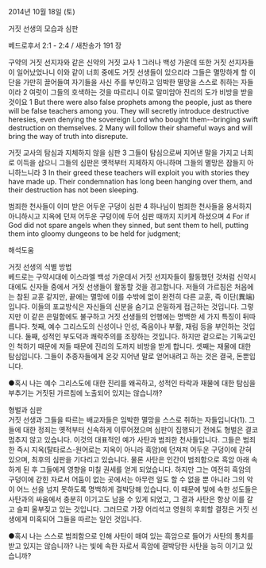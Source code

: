 2014년 10월 18일 (토)

거짓 선생의 모습과 심판



베드로후서 2:1 - 2:4 / 새찬송가 191 장


구약의 거짓 선지자와 같은 신약의 거짓 교사
1 그러나 백성 가운데 또한 거짓 선지자들이 일어났었나니 이와 같이 너희 중에도 거짓 선생들이 있으리라 그들은 멸망하게 할 이단을 가만히 끌어들여 자기들을 사신 주를 부인하고 임박한 멸망을 스스로 취하는 자들이라 2 여럿이 그들의 호색하는 것을 따르리니 이로 말미암아 진리의 도가 비방을 받을 것이요
1 But there were also false prophets among the people, just as there will be false teachers among you. They will secretly introduce destructive heresies, even denying the sovereign Lord who bought them--bringing swift destruction on themselves. 2 Many will follow their shameful ways and will bring the way of truth into disrepute.  

거짓 교사의 탐심과 지체하지 않을 심판
3 그들이 탐심으로써 지어낸 말을 가지고 너희로 이득을 삼으니 그들의 심판은 옛적부터 지체하지 아니하며 그들의 멸망은 잠들지 아니하느니라
3 In their greed these teachers will exploit you with stories they have made up. Their condemnation has long been hanging over them, and their destruction has not been sleeping. 

범죄한 천사들이 이미 받은 어두운 구덩이 심판
4 하나님이 범죄한 천사들을 용서하지 아니하시고 지옥에 던져 어두운 구덩이에 두어 심판 때까지 지키게 하셨으며
4 For if God did not spare angels when they sinned, but sent them to hell, putting them into gloomy dungeons to be held for judgment;

해석도움





거짓 선생의 식별 방법  
베드로는 구약시대에 이스라엘 백성 가운데서 거짓 선지자들이 활동했던 것처럼 신약시대에도 신자들 중에서 거짓 선생들이 활동할 것을 경고합니다. 저들의 가르침은 처음에는 참된 교훈 같지만, 끝에는 멸망에 이를 수밖에 없이 완전히 다른 교훈, 즉 이단(異端)입니다. 이들의 포교방식은 자신들의 신분을 숨기고 은밀하게 접근하는 것입니다. 그렇지만 이 같은 은밀함에도 불구하고 거짓 선생들의 언행에는 명백한 세 가지 특징이 뒤따릅니다. 첫째, 예수 그리스도의 신성이나 인성, 죽음이나 부활, 재림 등을 부인하는 것입니다. 둘째, 성적인 부도덕과 쾌락주의를 조장하는 것입니다. 하지만 겉으로는 기독교인인 척하기 때문에 저들 때문에 진리의 도까지 비방을 받게 합니다. 셋째는 재물에 대한 탐심입니다. 그들이 추종자들에게 온갖 지어낸 말로 얻어내려고 하는 것은 결국, 돈뿐입니다.   

●혹시 나는 예수 그리스도에 대한 진리를 왜곡하고, 성적인 타락과 재물에 대한 탐심을 부추기는 거짓된 가르침에 노출되어 있지는 않습니까?  

형벌과 심판  
거짓 선생과 그들을 따르는 배교자들은 임박한 멸망을 스스로 취하는 자들입니다(1). 그들에 대한 정죄는 옛적부터 신속하게 이루어졌으며 심판이 집행되기 전에도 형벌은 결코 멈추지 않고 있습니다. 이것의 대표적인 예가 사탄과 범죄한 천사들입니다. 그들은 범죄한 즉시 지옥(탈타로스-원어로는 지옥이 아니라 흑암)에 던져져 어두운 구덩이에 갇혀 있으며, 최후의 심판을 기다리고 있습니다. 물론 사탄은 인간이 범죄함으로 흑암 아래 속하게 된 후 그들에게 영향을 미칠 권세를 얻게 되었습니다. 하지만 그는 여전히 흑암의 구덩이에 갇힌 자로서 어둠이 없는 곳에서는 아무런 일도 할 수 없을 뿐 아니라 그의 악이 어느 선을 넘지 못하도록 명백하게 결박당해 있습니다. 이 때문에 빛에 속한 성도들은 사탄과의 싸움에서 충분히 이기고도 남을 수 있게 되었고, 그 결과 사탄은 항상 이를 갈고 슬피 울부짖고 있는 것입니다. 그러므로 가장 어리석고 영원히 후회할 결정은 거짓 선생에게 미혹되어 그들을 따르는 일인 것입니다. 

●혹시 나는 스스로 범죄함으로 인해 사탄이 매여 있는 흑암으로 들어가 사탄의 통치를 받고 있지는 않습니까? 나는 빛에 속한 자로서 흑암에 결박당한 사탄을 능히 이기고 있습니까?